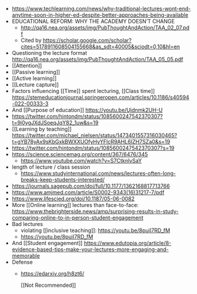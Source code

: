 - https://www.techlearning.com/news/why-traditional-lectures-wont-end-anytime-soon-in-higher-ed-despite-better-approaches-being-available
- EDUCATIONAL REFORM: WHY THE ACADEMY DOESN’T CHANGE
	- http://qa16.nea.org/assets/img/PubThoughtAndAction/TAA_02_07.pdf
	- Cited by https://scholar.google.com/scholar?cites=5178911608504155668&as_sdt=40005&sciodt=0,10&hl=en
- Questioning the lecture format http://qa16.nea.org/assets/img/PubThoughtAndAction/TAA_05_05.pdf
- [[Attention]]
- [[Passive learning]]
- [[Active learning]]
- [[Lecture capture]]
- Factors influencing [[Time]] spent lecturing, [[Class time]] https://stemeducationjournal.springeropen.com/articles/10.1186/s40594-022-00333-3
- And [[Purpose of education]] https://youtu.be/Ujdnmk2UH-U
- https://twitter.com/hintondm/status/1085600247542370307?t=9j0ygJXdJSoeqJqY82_1uw&s=19
- [[Learning by teaching]] https://twitter.com/michael_nielsen/status/1473401557316030465?t=gYB78yAx9sKbGxkBWXXUOfyHyYFlcR9AHL6IZH7SZa0&s=19
- https://twitter.com/hintondm/status/1085600247542370307?s=19
- https://science.sciencemag.org/content/367/6476/345
	- https://www.youtube.com/watch?v=S7CtknlvSaY
- length of lecture / class session
	- https://www.studyinternational.com/news/lectures-often-long-breaks-keep-students-interested/
- https://journals.sagepub.com/doi/full/10.1177/1362168817713766
- https://www.amjmed.com/article/S0002-9343(16)31217-7/pdf
- https://www.lifescied.org/doi/10.1187/05-06-0082
- More [[Online learning]] lectures than face-to-face: https://www.thebrighterside.news/amp/surprising-results-in-study-comparing-online-to-in-person-student-engagement
- Bad lectures
	- violating [[inclusive teaching]]: https://youtu.be/8puiI7RD_fM
	- https://youtu.be/8puiI7RD_fM
- And [[Student engagement]] https://www.edutopia.org/article/8-evidence-based-tips-make-your-lectures-more-engaging-and-memorable
- Defense
	- https://edarxiv.org/h8zt6/
	  
	  [[Not Recommended]]